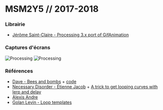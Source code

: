 MSM2Y5 // 2017-2018
====================================

### Librairie
* [Jérôme Saint-Claire - Processing 3.x port of GifAnimation](https://github.com/01010101/GifAnimation)

### Captures d'écrans
![Processing](images/MSM2Y5_gif_3d_cubes_grid.png)
![Processing](images/MSM2Y5_gif_grid.png)

### Références
* [Dave - Bees and bombs](https://beesandbombs.tumblr.com/) + [code](https://github.com/01010101/GifAnimation) 
* [Necessary Disorder - Étienne Jacob](https://necessary-disorder.tumblr.com/) + [A trick to get looping curves with lerp and delay](https://necessarydisorder.wordpress.com/)
* [Alexis Andre](https://twitter.com/MacTuitui)
* [Golan Levin - Loop templates](https://github.com/golanlevin/LoopTemplates)


